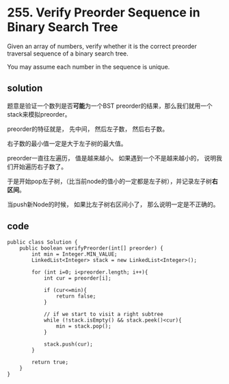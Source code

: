 # 255. Verify Preorder Sequence in Binary Search Tree

Given an array of numbers, verify whether it is the correct preorder traversal sequence of a binary search tree.

You may assume each number in the sequence is unique.


## solution
题意是验证一个数列是否**可能**为一个BST preorder的结果，那么我们就用一个stack来模拟preorder。

preorder的特征就是， 先中间， 然后左子数， 然后右子数。

右子数的最小值一定是大于左子树的最大值。

preorder一直往左遍历， 值是越来越小。 如果遇到一个不是越来越小的， 说明我们开始遍历右子数了。

于是开始pop左子树，（比当前node的值小的一定都是左子树），并记录左子树**右区间**。

当push新Node的时候， 如果比左子树右区间小了， 那么说明一定是不正确的。

## code
```
public class Solution {
    public boolean verifyPreorder(int[] preorder) {
        int min = Integer.MIN_VALUE;
        LinkedList<Integer> stack = new LinkedList<Integer>();
        
        for (int i=0; i<preorder.length; i++){
            int cur = preorder[i];
            
            if (cur<=min){
                return false;
            }
            
            // if we start to visit a right subtree
            while (!stack.isEmpty() && stack.peek()<cur){
                min = stack.pop();
            }
            
            stack.push(cur);
        }
        
        return true;
    }
}
```